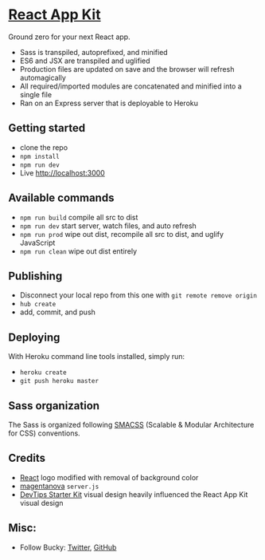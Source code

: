 # [React App Kit](https://reactappkit.herokuapp.com)

Ground zero for your next React app.

  - Sass is transpiled, autoprefixed, and minified
  - ES6 and JSX are transpiled and uglified
  - Production files are updated on save and the browser will refresh automagically
  - All required/imported modules are concatenated and minified into a single file
  - Ran on an Express server that is deployable to Heroku

## Getting started

  - clone the repo
  - `npm install`
  - `npm run dev`
  - Live [http://localhost:3000](http://localhost:3000)

## Available commands

  - `npm run build` compile all src to dist
  - `npm run dev` start server, watch files, and auto refresh
  - `npm run prod` wipe out dist, recompile all src to dist, and uglify JavaScript
  - `npm run clean` wipe out dist entirely

## Publishing

  - Disconnect your local repo from this one with `git remote remove origin`
  - `hub create`
  - add, commit, and push

## Deploying

With Heroku command line tools installed, simply run:

  - `heroku create`
  - `git push heroku master`

## Sass organization

  The Sass is organized following [SMACSS](https://smacss.com) (Scalable & Modular Architecture for CSS) conventions.

## Credits
  - [React](https://creativecommons.org/licenses/by/3.0/) logo modified with removal of background color
  - [magentanova](https://github.com/magentanova) `server.js`
  - [DevTips Starter Kit](https://github.com/DevTips/DevTips-Starter-Kit) visual design heavily influenced the React App Kit visual design

## Misc:

  - Follow Bucky: [Twitter](https://twitter.com/BuckyMaler), [GitHub](https://github.com/BuckyMaler)
